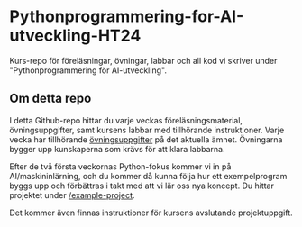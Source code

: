# Pythonprogrammering-for-AI-utveckling-HT24

Kurs-repo för föreläsningar, övningar, labbar och all kod vi skriver under "Pythonprogrammering för AI-utveckling".

## Om detta repo

I detta Github-repo hittar du varje veckas föreläsningsmaterial, övningsuppgifter, samt kursens labbar med tillhörande instruktioner. Varje vecka har tillhörande [övningsuppgifter](https://github.com/CalleFreme/Pythonprogrammering-for-AI-utveckling-HT24/blob/main/exercises) på det aktuella ämnet. Övningarna bygger upp kunskaperna som krävs för att klara labbarna.

Efter de två första veckornas Python-fokus kommer vi in på AI/maskininlärning, och du kommer då kunna följa hur ett exempelprogram byggs upp och förbättras i takt med att vi lär oss nya koncept. Du hittar projektet under [/example-project](https://github.com/CalleFreme/Pythonprogrammering-for-AI-utveckling-HT24/blob/main/example-project).

Det kommer även finnas instruktioner för kursens avslutande projektuppgift.